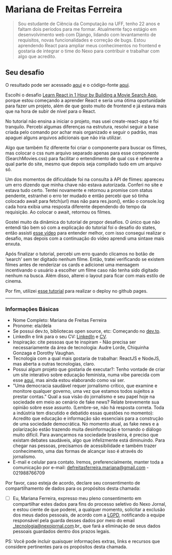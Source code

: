 # Mariana de Freitas Ferreira

> Sou estudante de Ciência da Computação na UFF, tenho 22 anos e faltam dois períodos para me formar. Atualmente faço estágio em desenvolvimento web com Django, lidando com levantamento de requisitos, novas funcionalidades e correção de bugs. Estou aprendendo React para ampliar meus conhecimentos no frontend e gostaria de integrar o time do Nexo para contribuir e trabalhar com algo que acredito.

## Seu desafio

O resultado pode ser acessado [aqui](https://ferreira-mariana.github.io/react-movie-search/) e o código-fonte [aqui](https://github.com/ferreira-mariana/react-movie-search).

Escolhi o desafio [Learn React in 1 Hour by Building a Movie Search App](https://www.freecodecamp.org/news/learn-react-in-1-hour-by-building-a-movie-search-app/), porque estou começando a aprender React e seria uma ótima oportunidade para fazer um projeto, além de que gosto muito de frontend e já estava mais que na hora de subir de nível para o React. 

No tutorial não ensina a iniciar o projeto, mas usei create-react-app e foi tranquilo. Percebi algumas diferenças na estrutura, resolvi seguir a base criada pelo comando por achar mais organizado e seguir o padrão, mas apaguei alguns arquivos adicionais que não iria utilizar.

Algo que também fiz diferente foi criar o componente para buscar os filmes, mas colocar o css num arquivo separado apenas para esse componente (SearchMovies.css) para facilitar o entendimento de qual css é referente a qual parte do site, mesmo que depois seja compilado tudo em um arquivo só.

Um dos momentos de dificuldade foi na consulta à API de flimes: apareceu um erro dizendo que minha chave não estava autorizada. Conferi no site e estava tudo certo. Tentei novamente e retornou a promise com status pendente, estranhei o erro ter mudado e então percebi que só tinha colocado await para fetch(url) mas não para res.json(), então o console.log cada hora exibia uma resposta diferente dependendo do tempo da requisição. Ao colocar o await, retornou os filmes.

Gostei muito da dinâmica do tutorial de propor desafios. O único que não entendi tão bem só com a explicação do tutorial foi o desafio do states, então assisti [esse vídeo](https://www.youtube.com/watch?v=4pO-HcG2igk) para entender melhor, com isso consegui realizar o desafio, mas depois com a continuação do vídeo aprendi uma sintaxe mais enxuta.

Após finalizar o tutorial, percebi um erro quando clicamos no botão de ‘search’ sem ter digitado nenhum filme. Então, tratei verificando se existem filmes antes de renderizar os cards e adicionei uma mensagem incentivando o usuário a escolher um filme caso não tenha sido digitado nenhum na busca. Além disso, alterei o layout para ficar com mais estilo de cinema.

Por fim, utilizei [esse tutorial](https://dev.to/yuribenjamin/how-to-deploy-react-app-in-github-pages-2a1f) para realizar o deploy no github pages.


----

### Informações Básicas

- Nome Completo: Mariana de Freitas Ferreira
- Pronome: ela/dela
- Se possui dev.to, bibliotecas open source, etc: Começando no [dev.to](https://dev.to/mari_dff).
- LinkedIn e link para o seu CV: [LinkedIn](https://www.linkedin.com/in/mariana-dff/) e [CV](-https://drive.google.com/file/d/1p08KwWAgG71IymStkGRXbChPVUYRUz-5/view?usp=sharing).
- Inspiração: cite pessoas que te inspiram - Não precisa ser necessariamente da área de tecnologia: Audre Lorde, Chiquinha Gonzaga e Dorothy Vaughan.
- Tecnologia com a qual mais gostaria de trabalhar: ReactJS e NodeJS, mas aberta a outras tecnologias, claro.
- Possui algum projeto que gostaria de executar?: Tenho vontade de criar um site interativo sobre educação feminista, numa vibe parecida com esse [aqui](https://ncase.me/trust/), mas ainda estou elaborando como vai ser.
- "Uma democracia saudável requer jornalismo crítico, que examine e monitore qualquer governo, uma vez que estamos todos sujeitos a prestar contas." Qual a sua visão do jornalismo e seu papel hoje na sociedade em meio ao cenário de fake news? Relate brevemente sua opinião sobre esse assunto. (Lembre-se, não há resposta correta. Toda a indústria tem discutido e debatido essas questões no momento): Acredito que educação e informação são essenciais para a construção de uma sociedade democrática. No momento atual, as fake news e a polarização estão trazendo muita desinformação e tornando o diálogo muito difícil. Para avançarmos na sociedade brasileira, é preciso que existam debates saudáveis, algo que infelizmente está diminuindo. Para chegar nas pessoas, precisamos de acessibilidade e também trazer conhecimento, uma das formas de alcançar isso é através do jornalismo.
- E-mail e celular para contato. Iremos, preferencialmente, manter toda a comunicação por e-mail: defreitasferreira.mariana@gmail.com - 021988766709

Por favor, caso esteja de acordo, declare seu consentimento de compartilhamento de dados para os propósitos desta chamada:

- [ ] Eu, Mariana Ferreira, expresso meu pleno consentimento em compartilhar estes dados para fins do processo seletivo do Nexo Jornal, e estou ciente de que poderei, a qualquer momento, solicitar a exclusão dos meus dados pessoais, de acordo com a [LGPD](http://www.planalto.gov.br/ccivil_03/_ato2015-2018/2018/lei/l13709.htm), notificando a equipe responsável pela guarda desses dados por meio do email _tecnologia@nexojornal.com.br_ que fará a eliminação de seus dados pessoais guardados dentro dos prazos legais.

PS: Você pode incluir quaisquer informações extras, links e recursos que considere pertinentes para os propósitos desta chamada.
